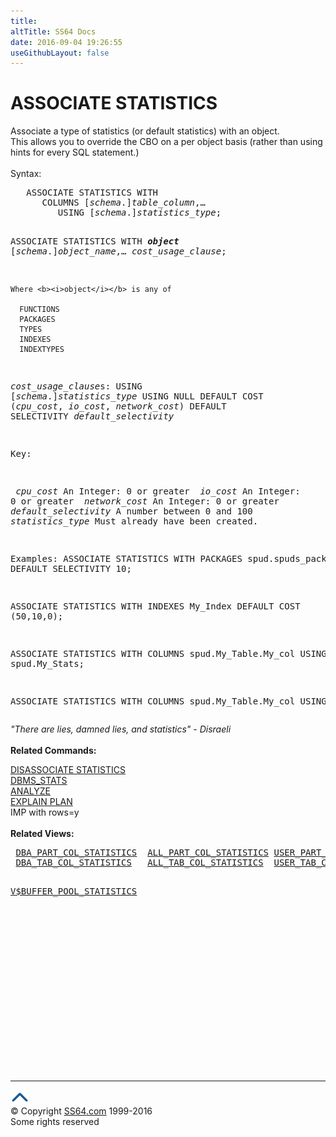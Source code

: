 ```yaml
---
title:
altTitle: SS64 Docs
date: 2016-09-04 19:26:55
useGithubLayout: false
---
```

<!-- #BeginLibraryItem "/Library/head_ora.lbi" --><!-- #EndLibraryItem --><h1>ASSOCIATE STATISTICS </h1> 
<p>Associate a type of statistics (or default statistics) with an 
  object. <br>This allows you to override the CBO on a per object basis (rather than using hints for every SQL statement.)<br>
  <br>
Syntax:</p>
<pre>   ASSOCIATE STATISTICS WITH
      COLUMNS [<i>schema</i>.]<i>table_column</i>,…
         USING [<i>schema</i>.]<i>statistics_type</i>;

   ASSOCIATE STATISTICS WITH
      <b><i>object</i></b> [<i>schema</i>.]<i>object_name</i>,…
         <i>cost_usage_clause</i>;

    Where <b><i>object</i></b> is any of
   
      FUNCTIONS
      PACKAGES
      TYPES
      INDEXES
      INDEXTYPES

<i>cost_usage_clause</i>s:
   USING [<i>schema</i>.]<i>statistics_type</i>
   USING NULL
   DEFAULT COST (<i>cpu_cost</i>, <i>io_cost</i>, <i>network_cost</i>)
   DEFAULT SELECTIVITY <i>default_selectivity</i>

Key:

<i>  cpu_cost</i>            An Integer: 0 or greater
<i>  io_cost</i>             An Integer: 0 or greater
<i>  network_cost</i>        An Integer: 0 or greater
<i>  default_selectivity</i> A number between 0 and 100
  <i>statistics_type</i>     Must already have been created. 

Examples:
ASSOCIATE STATISTICS WITH PACKAGES spud.spuds_package DEFAULT SELECTIVITY 10; 

ASSOCIATE STATISTICS WITH INDEXES My_Index DEFAULT COST (50,10,0);

ASSOCIATE STATISTICS WITH COLUMNS spud.My_Table.My_col USING spud.My_Stats;

ASSOCIATE STATISTICS WITH COLUMNS spud.My_Table.My_col USING NULL;
</pre>
<p> <span class="quote"><i> "There are lies, damned lies, and statistics" - Disraeli</i></span><br>
  <br>
<b>Related Commands:</b></p>
<p><a href="stats_dis.html">DISASSOCIATE STATISTICS</a><br>
<a href="../orap/DBMS_STATS.html">DBMS_STATS</a>  <br>
<a href="analyze.html">ANALYZE</a><a href="explain.html"><br>
EXPLAIN PLAN</a><br>
IMP with rows=y<br>
<br>
<b>Related Views:</b></p>
<pre> <a href="../orad/DBA_PART_COL_STATISTICS.html">DBA_PART_COL_STATISTICS</a>  <a href="../orad/ALL_PART_COL_STATISTICS.html">ALL_PART_COL_STATISTICS</a> <a href="../orad/USER_PART_COL_STATISTICS.html">USER_PART_COL_STATISTICS</a> 
 <a href="../orad/DBA_TAB_COL_STATISTICS.html">DBA_TAB_COL_STATISTICS</a>   <a href="../orad/ALL_TAB_COL_STATISTICS.html">ALL_TAB_COL_STATISTICS</a>  <a href="../orad/USER_TAB_COL_STATISTICS.html">USER_TAB_COL_STATISTICS</a> 

 <a href="../orav/V$BUFFER_POOL_STATISTICS.html">V$BUFFER_POOL_STATISTICS</a> </pre><!-- #BeginLibraryItem "/Library/foot_ora.lbi" --><p>
<!-- oracle-footer -->
<ins class="adsbygoogle" style="display:inline-block;width:300px;height:250px" data-ad-client="ca-pub-6140977852749469" data-ad-slot="4275490898"></ins>
<script>
(adsbygoogle = window.adsbygoogle || []).push({});
</script></p>
<hr>
<div id="bl" class="footer"><a href="stats_assoc.html#"><img src="../images/top.png" width="30" height="22" alt="Back to the Top"></a></div>
<div id="br" class="footer, tagline">© Copyright <a href="http://ss64.com/">SS64.com</a> 1999-2016<br>
Some rights reserved</div><!-- #EndLibraryItem -->

